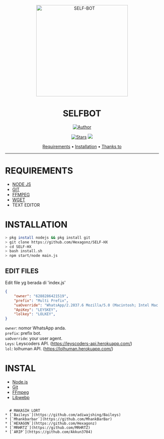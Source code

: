 <div align="center">
<img src="https://i.ibb.co/BZ9hN4V/135ef8a58e76.jpg" alt="SELF-BOT" width="300" />

# SELFBOT 

>
>
>

<p align="center">
  <a href="https://github.com/MhankBarBar"><img title="Author" src="https://img.shields.io/badge/Author-Mhankbarbar-red.svg?style=for-the-badge&logo=github" /></a>
</p>
<p align="center">
  <a href="https://github.com/Nino-chan02/SELF-HX"><img title="Stars" src="https://img.shields.io/github.com/Nino-chan02?tab=stars?color=red&style=flat-square" /></a>
  <img src="https://img.shields.io/badge/maintained%3F-yes-green.svg?style=flat" />
</p>
<p align="center">
  <a href="https://github.com/Nino-chan02/SELF-HX#REQUIREMENTS">Requirements</a> •
  <a href="https://github.com/Nino-chan02/SELF-HX#INSTALLATION">Installation</a> •
  <a href="https://github.com/Nino-chan02/SELF-HX#thanks-to">Thanks to</a>
</p>
</div>


---



# REQUIREMENTS
* [NODE JS](https://nodejs.org/en/)
* [GIT](https://git-scm.com/downloads)
* [FFMPEG](https://github.com/BtbN/FFmpeg-Builds/releases/download/autobuild-2020-12-08-13-03/ffmpeg-n4.3.1-26-gca55240b8c-win64-gpl-4.3.zip)
* [WGET](https://eternallybored.org/misc/wget/releases/) 
* TEXT EDITOR

# INSTALLATION
```bash
> pkg install nodejs && pkg install git
> git clone https://github.com/Hexagonz/SELF-HX
> cd SELF-HX
> bash install.sh
> npm start/node main.js
```

## EDIT FILES
Edit file yg berada di 'index.js'
```json
{
  	"owner": "6288286421519",
	"prefix": "Multi Prefix",
	"uaOverride": "WhatsApp/2.2037.6 Mozilla/5.0 (Macintosh; Intel Mac OS X 10_15_6) AppleWebKit/537.36 (KHTML, like Gecko) Chrome/85.0.4183.83 Safari/537.36",
	"ApiKey": "LEYSKEY",
	"lolkey": "LOLKEY",
}
```

`owner`: nomor WhatsApp anda.  
`prefix`: prefix bot.  
`uaOverride`: your user agent.  
`Leys`: Leyscoders API. (https://leyscoders-api.herokuapp.com/)  
`lol`: lolhuman API. (https://lolhuman.herokuapp.com/)  


# INSTAL
* [Node.js](https://nodejs.org/en/)
* [Git](https://git-scm.com/downloads)
* [FFmpeg](https://github.com/BtbN/FFmpeg-Builds/releases/download/autobuild-2020-12-08-13-03/ffmpeg-n4.3.1-26-gca55240b8c-win64-gpl-4.3.zip)
* [Libwebp](https://developers.google.com/speed/webp/download)
```

  # MAKASIH LORT
* [`Baileys`](https://github.com/adiwajshing/Baileys)
* [`Mhankbarbar`](https://github.com/MhankBarBar)
* [`HEXAGON`](https://github.com/Hexagonz)
* [`MRHRTZ`](https://github.com/MRHRTZ)
* [`ARIP`](https://github.com/Akkun3704)
